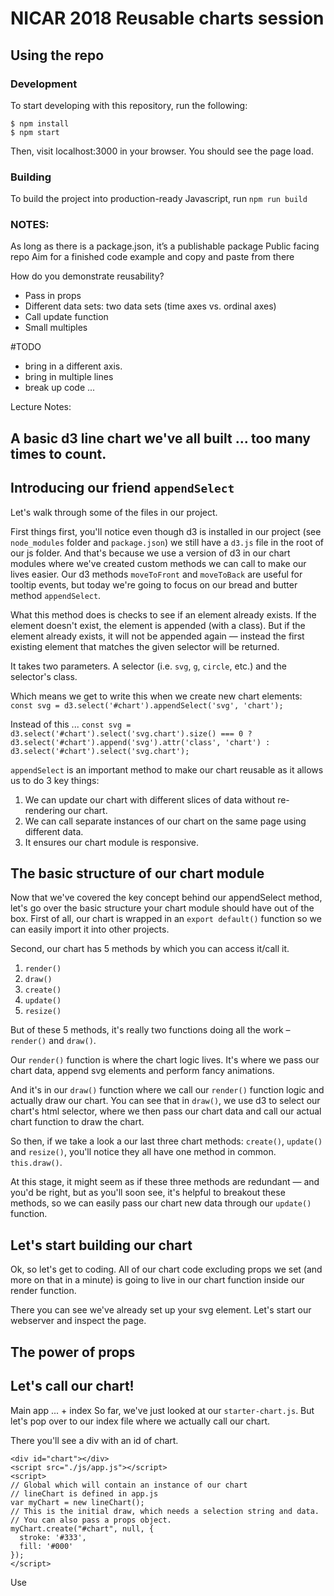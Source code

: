 # NICAR 2018 Reusable charts session

## Using the repo

### Development

To start developing with this repository, run the following:

```
$ npm install
$ npm start
```

Then, visit localhost:3000 in your browser. You should see the page load.

### Building

To build the project into production-ready Javascript, run `npm run build`

### NOTES:
As long as there is a package.json, it’s a publishable package
Public facing repo
Aim for a finished code example and copy and paste from there

How do you demonstrate reusability?
- Pass in props
- Different data sets: two data sets (time axes vs. ordinal axes)
- Call update function
- Small multiples

#TODO
- bring in a different axis.
- bring in multiple lines
- break up code ...

Lecture Notes:
## A basic d3 line chart we've all built ... too many times to count.

## Introducing our friend `appendSelect`
Let's walk through some of the files in our project.

First things first, you'll notice even though d3 is installed in our project (see `node_modules` folder and `package.json`) we still have a `d3.js` file in the root of our js folder. And that's because we use a version of d3 in our chart modules where we've created custom methods we can call to make our lives easier. Our d3 methods `moveToFront` and `moveToBack` are useful for tooltip events, but today we're going to focus on our bread and butter method `appendSelect`.

What this method does is checks to see if an element already exists. If the element doesn't exist, the element is appended (with a class). But if the element already exists, it will not be appended again — instead the first existing element that matches the given selector will be returned.

It takes two parameters. A selector (i.e. `svg`, `g`, `circle`, etc.) and the selector's class.

Which means we get to write this when we create new chart elements:
`const svg = d3.select('#chart').appendSelect('svg', 'chart');`

Instead of this ...
`const svg = d3.select('#chart').select('svg.chart').size() === 0 ?
  d3.select('#chart').append('svg').attr('class', 'chart') :
  d3.select('#chart').select('svg.chart');`

`appendSelect` is an important method to make our chart reusable as it allows us to do 3 key things:
1. We can update our chart with different slices of data without re-rendering our chart.
2. We can call separate instances of our chart on the same page using different data.
3. It ensures our chart module is responsive.

## The basic structure of our chart module
Now that we've covered the key concept behind our appendSelect method, let's go over the basic structure your chart module should have out of the box. First of all, our chart is wrapped in an `export default()` function so we can easily import it into other projects.

Second, our chart has 5 methods by which you can access it/call it.
1. `render()`
2. `draw()`
3. `create()`
4. `update()`
5. `resize()`

But of these 5 methods, it's really two functions doing all the work – `render()` and `draw()`.

Our `render()` function is where the chart logic lives. It's where we pass our chart data, append svg elements and perform fancy animations.

And it's in our `draw()` function where we call our `render()` function logic and actually draw our chart. You can see that in `draw()`, we use d3 to select our chart's html selector, where we then pass our chart data and call our actual chart function to draw the chart.

So then, if we take a look a our last three chart methods: `create()`, `update()` and `resize()`, you'll notice they all have one method in common. `this.draw()`.

At this stage, it might seem as if these three methods are redundant — and you'd be right, but as you'll soon see, it's helpful to breakout these methods, so we can easily pass our chart new data through our `update()` function.

## Let's start building our chart
Ok, so let's get to coding. All of our chart code excluding props we set (and more on that in a minute) is going to live in our chart function inside our render function.

There you can see we've already set up your svg element. Let's start our webserver and inspect the page.

## The power of props

## Let's call our chart!
Main app ... + index
So far, we've just looked at our `starter-chart.js`. But let's pop over to our index file where we actually call our chart.

There you'll see a div with an id of chart.

```
<div id="chart"></div>
<script src="./js/app.js"></script>
<script>
// Global which will contain an instance of our chart
// lineChart is defined in app.js
var myChart = new lineChart();
// This is the initial draw, which needs a selection string and data.
// You can also pass a props object.
myChart.create("#chart", null, {
  stroke: '#333',
  fill: '#000'
});
</script>
```

Use
